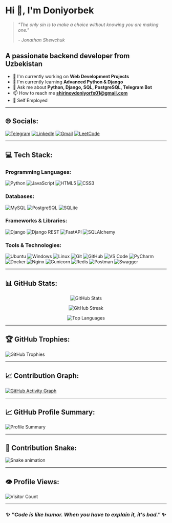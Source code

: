 # Hi 👋, I'm Doniyorbek

> *"The only sin is to make a choice without knowing you are making one."*
> 
> *- Jonathan Shewchuk*

## A passionate backend developer from Uzbekistan

- 🔭 I'm currently working on **Web Development Projects**
- 🌱 I'm currently learning **Advanced Python & Django**
- 💬 Ask me about **Python, Django, SQL, PostgreSQL, Telegram Bot**
- 📫 How to reach me **shirinovdoniyorfx01@gmail.com**
- 🏢 Self Employed

---

## 🌐 Socials:
[![Telegram](https://img.shields.io/badge/Telegram-2CA5E0?style=for-the-badge&logo=telegram&logoColor=white)](https://t.me/yourusername)
[![LinkedIn](https://img.shields.io/badge/LinkedIn-0077B5?style=for-the-badge&logo=linkedin&logoColor=white)](https://linkedin.com/in/yourusername)
[![Gmail](https://img.shields.io/badge/Gmail-D14836?style=for-the-badge&logo=gmail&logoColor=white)](mailto:youremail@gmail.com)
[![LeetCode](https://img.shields.io/badge/LeetCode-FFA116?style=for-the-badge&logo=leetcode&logoColor=black)](https://leetcode.com/yourusername)

---

## 💻 Tech Stack:

### Programming Languages:
![Python](https://img.shields.io/badge/Python-3776AB?style=for-the-badge&logo=python&logoColor=white)
![JavaScript](https://img.shields.io/badge/JavaScript-F7DF1E?style=for-the-badge&logo=javascript&logoColor=black)
![HTML5](https://img.shields.io/badge/HTML5-E34F26?style=for-the-badge&logo=html5&logoColor=white)
![CSS3](https://img.shields.io/badge/CSS3-1572B6?style=for-the-badge&logo=css3&logoColor=white)

### Databases:
![MySQL](https://img.shields.io/badge/MySQL-4479A1?style=for-the-badge&logo=mysql&logoColor=white)
![PostgreSQL](https://img.shields.io/badge/PostgreSQL-316192?style=for-the-badge&logo=postgresql&logoColor=white)
![SQLite](https://img.shields.io/badge/SQLite-07405E?style=for-the-badge&logo=sqlite&logoColor=white)

### Frameworks & Libraries:
![Django](https://img.shields.io/badge/Django-092E20?style=for-the-badge&logo=django&logoColor=white)
![Django REST](https://img.shields.io/badge/Django%20REST-ff1709?style=for-the-badge&logo=django&logoColor=white)
![FastAPI](https://img.shields.io/badge/FastAPI-005571?style=for-the-badge&logo=fastapi)
![SQLAlchemy](https://img.shields.io/badge/SQLAlchemy-FCA121?style=for-the-badge&logo=sqlalchemy&logoColor=white)

### Tools & Technologies:
![Ubuntu](https://img.shields.io/badge/Ubuntu-E95420?style=for-the-badge&logo=ubuntu&logoColor=white)
![Windows](https://img.shields.io/badge/Windows-0078D6?style=for-the-badge&logo=windows&logoColor=white)
![Linux](https://img.shields.io/badge/Linux-FCC624?style=for-the-badge&logo=linux&logoColor=black)
![Git](https://img.shields.io/badge/Git-F05032?style=for-the-badge&logo=git&logoColor=white)
![GitHub](https://img.shields.io/badge/GitHub-181717?style=for-the-badge&logo=github&logoColor=white)
![VS Code](https://img.shields.io/badge/VS%20Code-007ACC?style=for-the-badge&logo=visual-studio-code&logoColor=white)
![PyCharm](https://img.shields.io/badge/PyCharm-143?style=for-the-badge&logo=pycharm&logoColor=black&color=black&labelColor=green)
![Docker](https://img.shields.io/badge/Docker-2496ED?style=for-the-badge&logo=docker&logoColor=white)
![Nginx](https://img.shields.io/badge/Nginx-009639?style=for-the-badge&logo=nginx&logoColor=white)
![Gunicorn](https://img.shields.io/badge/Gunicorn-499848?style=for-the-badge&logo=gunicorn&logoColor=white)
![Redis](https://img.shields.io/badge/Redis-DC382D?style=for-the-badge&logo=redis&logoColor=white)
![Postman](https://img.shields.io/badge/Postman-FF6C37?style=for-the-badge&logo=postman&logoColor=white)
![Swagger](https://img.shields.io/badge/Swagger-85EA2D?style=for-the-badge&logo=swagger&logoColor=black)

---

## 📊 GitHub Stats:

<div align="center">
  
![GitHub Stats](https://github-readme-stats.vercel.app/api?username=yourusername&theme=dark&hide_border=false&include_all_commits=true&count_private=true)

![GitHub Streak](https://github-readme-streak-stats.herokuapp.com/?user=yourusername&theme=dark&hide_border=false)

![Top Languages](https://github-readme-stats.vercel.app/api/top-langs/?username=yourusername&theme=dark&hide_border=false&include_all_commits=true&count_private=true&layout=compact)

</div>

---

## 🏆 GitHub Trophies:
![GitHub Trophies](https://github-profile-trophy.vercel.app/?username=yourusername&theme=radical&no-frame=false&no-bg=true&margin-w=4)

---

## 📈 Contribution Graph:
[![GitHub Activity Graph](https://github-readme-activity-graph.vercel.app/graph?username=yourusername&bg_color=0d1117&color=5BCDEC&line=5BCDEC&point=FFFFFF&hide_border=true)](https://github.com/yourusername)

---

## 📈 GitHub Profile Summary:
![Profile Summary](https://github-profile-summary-cards.vercel.app/api/cards/profile-details?username=yourusername&theme=github_dark)

---

## 🐍 Contribution Snake:
![Snake animation](https://raw.githubusercontent.com/yourusername/yourusername/output/github-contribution-grid-snake-dark.svg)

---

## 👁️ Profile Views:
![Visitor Count](https://profile-counter.glitch.me/yourusername/count.svg)

---

<div align="center">

### ✨ *"Code is like humor. When you have to explain it, it's bad."* ✨

</div>
